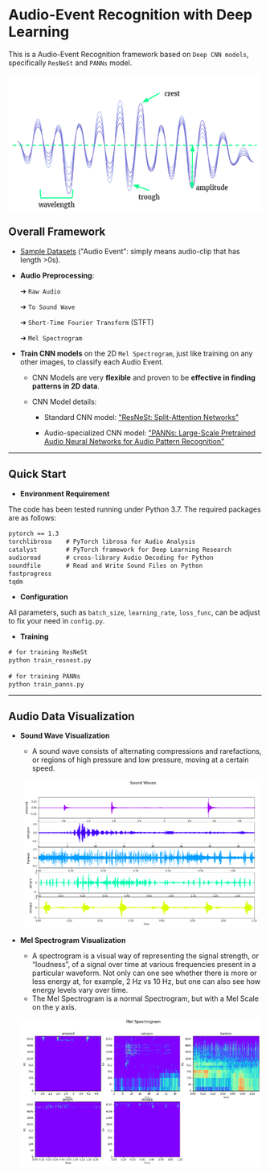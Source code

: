# Audio-Event Recognition with Deep Learning 

This is a Audio-Event Recognition framework based on `Deep CNN models`, specifically `ResNeSt` and `PANNs` model.


<p align="center">
    <img align="center" src="https://github.com/ArgentLo/Audio-Event-Recognition/blob/master/imgs/sound_0.png" width="530" height="272">
</p>

## Overall Framework

- [Sample Datasets](https://www.kaggle.com/c/birdsong-recognition/data?select=train_audio) ("Audio Event":  simply means audio-clip that has length >0s).

- **Audio Preprocessing**: 

  ➔ `Raw Audio` 

  ➔ `To Sound Wave`

  ➔ `Short-Time Fourier Transform` (STFT)

  ➔ `Mel Spectrogram`

- **Train CNN models** on the 2D `Mel Spectrogram`, just like training on any other images, to classify each Audio Event.
    
    - CNN Models are very **flexible** and proven to be **effective in finding patterns in 2D data**.

    - CNN Model details:

        - Standard CNN model: ["ResNeSt: Split-Attention Networks"](https://arxiv.org/abs/2004.08955)

        - Audio-specialized CNN model: ["PANNs: Large-Scale Pretrained Audio Neural Networks for Audio Pattern Recognition"](https://arxiv.org/abs/1912.10211)


----

## Quick Start

- **Environment Requirement**

The code has been tested running under Python 3.7. The required packages are as follows:

```
pytorch == 1.3
torchlibrosa    # PyTorch librosa for Audio Analysis
catalyst        # PyTorch framework for Deep Learning Research
audioread       # cross-library Audio Decoding for Python
soundfile       # Read and Write Sound Files on Python
fastprogress
tqdm
```

- **Configuration**

All parameters, such as `batch_size`, `learning_rate`, `loss_func`, can be adjust to fix your need in `config.py`.

- **Training** 

```pyton
# for training ResNeSt
python train_resnest.py

# for training PANNs
python train_panns.py
```

----

## Audio Data Visualization

- **Sound Wave Visualization**
    - A sound wave consists of alternating compressions and rarefactions, or regions of high pressure and low pressure, moving at a certain speed. 
    
    <p align="center">
        <img src="https://github.com/ArgentLo/Audio-Event-Recognition/blob/master/imgs/sound_1.png" width="467.6" height="294">
    </p>

- **Mel Spectrogram Visualization**
    - A spectrogram is a visual way of representing the signal strength, or “loudness”, of a signal over time at various frequencies present in a particular waveform. Not only can one see whether there is more or less energy at, for example, 2 Hz vs 10 Hz, but one can also see how energy levels vary over time.
    - The Mel Spectrogram is a normal Spectrogram, but with a Mel Scale on the y axis.

    <p align="center">
        <img src="https://github.com/ArgentLo/Audio-Event-Recognition/blob/master/imgs/mel_spec.png" width="476" height="294">
    </p>









